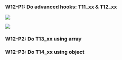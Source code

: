 ### W12-P1: Do advanced hooks: T11_xx & T12_xx

![](w12-p1-1.png)

![](w12-p1-2.png)

### W12-P2: Do T13_xx using array

### W12-P3: Do T14_xx using object
